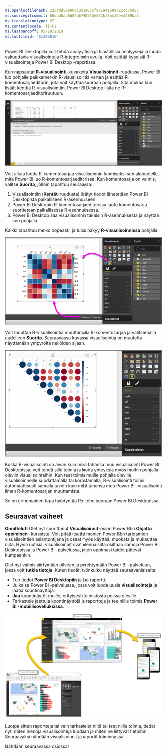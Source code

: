 ```yaml
---
ms.openlocfilehash: 226fdd59b00dc2daa625f9b1941599d21cc35087
ms.sourcegitcommit: 60dad5aa0d85db790553e537bf8ac34ee3289ba3
ms.translationtype: HT
ms.contentlocale: fi-FI
ms.lasthandoff: 05/29/2019
ms.locfileid: "61396816"
---
```

Power BI Desktopilla voit tehdä analyyttisiä ja tilastollisia analyyseja ja luoda vakuuttavia visualisointeja R-integroinnin avulla. Voit esittää kyseisiä R-visualisointeja Power BI Desktop -raportissa.

Kun napsautat **R-visualisointi**-kuvaketta **Visualisoinnit**-ruudussa, Power BI luo pohjalle paikkamerkin R-visualisointia varten ja esittää R-komentosarjaeditorin, jota voit käyttää suoraan pohjalla. Sitä mukaa kun lisäät kenttiä R-visualisointiin, Power BI Desktop lisää ne R-komentosarjaeditoriruutuun.

![](media/3-11h-r-visual-integration/3-11h_1.png)

Voit alkaa luoda R-komentosarjaa visualisoinnin luomiseksi sen alapuolelle, mitä Power BI luo R-komentosarjaeditorissa. Kun komentosarja on valmis, valitse **Suorita**, jolloin tapahtuu seuraavaa:

1. Visualisointiin (**Kentät**-ruudusta) lisätyt tiedot lähetetään Power BI Desktopista paikalliseen R-asennukseen.
2. Power BI Desktopin R-komentosarjaeditorissa luotu komentosarja suoritetaan paikallisessa R-asennuksessa.
3. Power BI Desktop saa visualisoinnin takaisin R-asennuksesta ja näyttää sen pohjalla.

Kaikki tapahtuu melko nopeasti, ja tulos näkyy **R-visualisoinnissa** pohjalla.

![](media/3-11h-r-visual-integration/3-11h_2.png)

Voit muuttaa R-visualisointia muuttamalla R-komentosarjaa ja valitsemalla uudelleen **Suorita**. Seuraavassa kuvassa visualisointia on muutettu näyttämään ympyröitä neliöiden sijaan.

![](media/3-11h-r-visual-integration/3-11h_3.png)

Koska R-visualisointi on aivan kuin mikä tahansa muu visualisointi Power BI Desktopissa, voit tehdä sille toimia ja luoda yhteyksiä myös muihin pohjalla oleviin visualisointeihin. Kun teet toimia muille pohjalla oleville visualisoinneille suodattamalla tai korostamalla, R-visualisointi toimii automaattisesti samalla tavoin kuin mikä tahansa muu Power BI -visualisointi ilman R-komentosarjan muuttamista.

Se on erinomainen tapa hyödyntää R:n teho suoraan Power BI Desktopissa.

## <a name="next-steps"></a>Seuraavat vaiheet
**Onnittelut!** Olet nyt suorittanut **Visualisoinnit**-osion Power BI:n **Ohjattu oppiminen** -kurssista. Voit pitää itseäsi monien Power BI:n tarjoamien visualisointien asiantuntijana ja osaat myös käyttää, muokata ja mukauttaa niitä. Hyviä uutisia: visualisoinnit ovat olennaisilta osiltaan samoja Power BI Desktopissa ja Power BI -palvelussa, joten oppimasi taidot pätevät kumpaankin.

Olet nyt valmis siirtymään pilveen ja perehtymään Power BI -palveluun, jossa voit **tutkia tietoja**. Kuten tiedät, työnkulku näyttää seuraavanlaiselta:

* Tuo tiedot **Power BI Desktopiin** ja luo raportti.
* Julkaise Power BI -palvelussa, jossa voit luoda uusia **visualisointeja** ja laatia koontinäyttöjä.
* **Jaa** koontinäytöt muille, erityisesti toimistosta poissa oleville.
* Tarkastele jaettuja koontinäyttöjä ja raportteja ja tee niille toimia **Power BI -mobiilisovelluksissa**.

![](media/3-11h-r-visual-integration/c0a1_1.png)

Luotpa sitten raportteja tai vain tarkastelet niitä tai teet niille toimia, tiedät nyt, miten hienoja visualisointeja luodaan ja miten ne liittyvät tietoihin. Seuraavaksi nähdään visualisoinnit ja raportit toiminnassa.

Nähdään seuraavassa osiossa!

